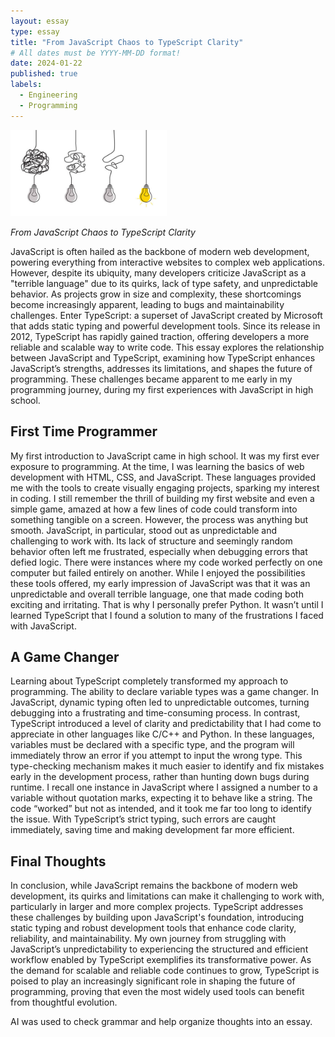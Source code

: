 ```yaml
---
layout: essay
type: essay
title: "From JavaScript Chaos to TypeScript Clarity"
# All dates must be YYYY-MM-DD format!
date: 2024-01-22
published: true
labels:
  - Engineering
  - Programming
---
```


<img width="250px" class="rounded float-start pe-4" src="../img/chaos_to_clarity.jpg">

*From JavaScript Chaos to TypeScript Clarity*

JavaScript is often hailed as the backbone of modern web development, powering everything from interactive websites to complex web applications. However, despite its ubiquity, many developers criticize JavaScript as a "terrible language" due to its quirks, lack of type safety, and unpredictable behavior. As projects grow in size and complexity, these shortcomings become increasingly apparent, leading to bugs and maintainability challenges. Enter TypeScript: a superset of JavaScript created by Microsoft that adds static typing and powerful development tools. Since its release in 2012, TypeScript has rapidly gained traction, offering developers a more reliable and scalable way to write code. This essay explores the relationship between JavaScript and TypeScript, examining how TypeScript enhances JavaScript’s strengths, addresses its limitations, and shapes the future of programming. These challenges became apparent to me early in my programming journey, during my first experiences with JavaScript in high school.

## First Time Programmer

My first introduction to JavaScript came in high school. It was my first ever exposure to programming. At the time, I was learning the basics of web development with HTML, CSS, and JavaScript. These languages provided me with the tools to create visually engaging projects, sparking my interest in coding. I still remember the thrill of building my first website and even a simple game, amazed at how a few lines of code could transform into something tangible on a screen. However, the process was anything but smooth. JavaScript, in particular, stood out as unpredictable and challenging to work with. Its lack of structure and seemingly random behavior often left me frustrated, especially when debugging errors that defied logic. There were instances where my code worked perfectly on one computer but failed entirely on another. While I enjoyed the possibilities these tools offered, my early impression of JavaScript was that it was an unpredictable and overall terrible language, one that made coding both exciting and irritating. That is why I personally prefer Python. It wasn’t until I learned TypeScript that I found a solution to many of the frustrations I faced with JavaScript.

## A Game Changer

Learning about TypeScript completely transformed my approach to programming. The ability to declare variable types was a game changer. In JavaScript, dynamic typing often led to unpredictable outcomes, turning debugging into a frustrating and time-consuming process. In contrast, TypeScript introduced a level of clarity and predictability that I had come to appreciate in other languages like C/C++ and Python. In these languages, variables must be declared with a specific type, and the program will immediately throw an error if you attempt to input the wrong type. This type-checking mechanism makes it much easier to identify and fix mistakes early in the development process, rather than hunting down bugs during runtime. I recall one instance in JavaScript where I assigned a number to a variable without quotation marks, expecting it to behave like a string. The code “worked” but not as intended, and it took me far too long to identify the issue. With TypeScript’s strict typing, such errors are caught immediately, saving time and making development far more efficient.

## Final Thoughts

In conclusion, while JavaScript remains the backbone of modern web development, its quirks and limitations can make it challenging to work with, particularly in larger and more complex projects. TypeScript addresses these challenges by building upon JavaScript's foundation, introducing static typing and robust development tools that enhance code clarity, reliability, and maintainability. My own journey from struggling with JavaScript’s unpredictability to experiencing the structured and efficient workflow enabled by TypeScript exemplifies its transformative power. As the demand for scalable and reliable code continues to grow, TypeScript is poised to play an increasingly significant role in shaping the future of programming, proving that even the most widely used tools can benefit from thoughtful evolution.



AI was used to check grammar and help organize thoughts into an essay.
